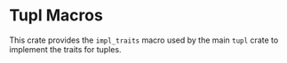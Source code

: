 # Tupl Macros

This crate provides the `impl_traits` macro used by the main `tupl` crate to implement the traits for tuples.